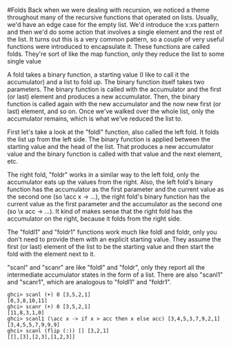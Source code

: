 #Folds
Back when we were dealing with recursion,
we noticed a theme throughout many of the recursive functions that operated on lists.
Usually, we'd have an edge case for the empty list.
We'd introduce the x:xs pattern and then we'd do some action that involves a single element and the rest of the list.
It turns out this is a very common pattern, so a couple of very useful functions were introduced to encapsulate it.
These functions are called folds. They're sort of like the map function, only they reduce the list to some single value


A fold takes a binary function, a starting value (I like to call it the accumulator) and a list to fold up.
The binary function itself takes two parameters.
The binary function is called with the accumulator and the first (or last) element and produces a new accumulator.
Then, the binary function is called again with the new accumulator and the now new first (or last) element, and so on.
Once we've walked over the whole list, only the accumulator remains, which is what we've reduced the list to.


First let's take a look at the "foldl" function, also called the left fold.
It folds the list up from the left side.
The binary function is applied between the starting value and the head of the list.
That produces a new accumulator value and the binary function is called with that value and the next element, etc.


The right fold, "foldr" works in a similar way to the left fold, only the accumulator eats up the values from the right.
Also, the left fold's binary function has the accumulator as the first parameter
and the current value as the second one (so \acc x -> ...),
the right fold's binary function has the current value as the first parameter and the accumulator
as the second one (so \x acc -> ...).
It kind of makes sense that the right fold has the accumulator on the right, because it folds from the right side.


The "foldl1" and "foldr1" functions work much like foldl and foldr, only you don't need to provide them with an explicit starting value.
They assume the first (or last) element of the list to be the starting value and then start the fold with the element next to it.


"scanl" and "scanr" are like "foldl" and "foldr", only they report all the intermediate accumulator states in the form of a list.
There are also "scanl1" and "scanr1", which are analogous to "foldl1" and "foldr1".

```
ghci> scanl (+) 0 [3,5,2,1]
[0,3,8,10,11]
ghci> scanr (+) 0 [3,5,2,1]
[11,8,3,1,0]
ghci> scanl1 (\acc x -> if x > acc then x else acc) [3,4,5,3,7,9,2,1]
[3,4,5,5,7,9,9,9]
ghci> scanl (flip (:)) [] [3,2,1]
[[],[3],[2,3],[1,2,3]]
```  